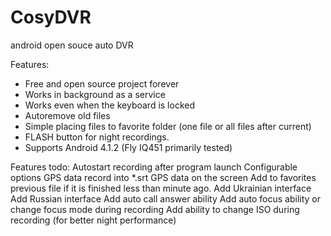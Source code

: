 CosyDVR
=======

android open souce auto DVR

Features:
- Free and open source project forever
- Works in background as a service
- Works even when the keyboard is locked
- Autoremove old files
- Simple placing files to favorite folder (one file or all files after current)
- FLASH button for night recordings.
- Supports Android 4.1.2 (Fly IQ451 primarily tested)

Features todo:
Autostart recording after program launch
Configurable options
GPS data record into *.srt
GPS data on the screen
Add to favorites previous file if it is finished less than minute ago.
Add Ukrainian interface
Add Russian interface
Add auto call answer ability
Add auto focus ability or change focus mode during recording
Add ability to change ISO during recording (for better night performance)